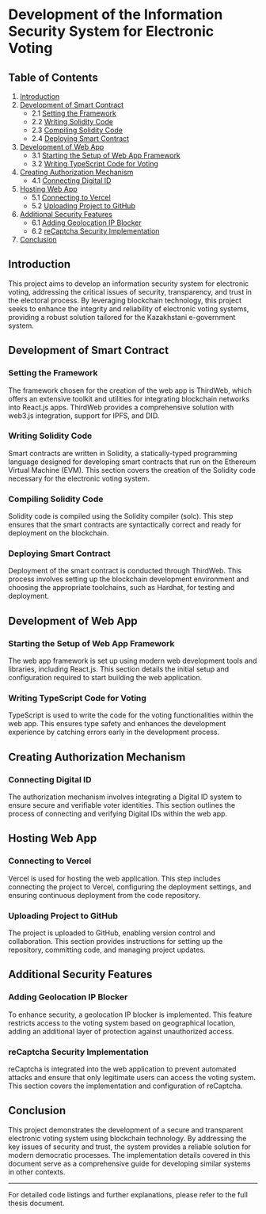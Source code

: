 # Development of the Information Security System for Electronic Voting

## Table of Contents
1. [Introduction](#introduction)
2. [Development of Smart Contract](#development-of-smart-contract)
   - 2.1 [Setting the Framework](#setting-the-framework)
   - 2.2 [Writing Solidity Code](#writing-solidity-code)
   - 2.3 [Compiling Solidity Code](#compiling-solidity-code)
   - 2.4 [Deploying Smart Contract](#deploying-smart-contract)
3. [Development of Web App](#development-of-web-app)
   - 3.1 [Starting the Setup of Web App Framework](#starting-the-setup-of-web-app-framework)
   - 3.2 [Writing TypeScript Code for Voting](#writing-typescript-code-for-voting)
4. [Creating Authorization Mechanism](#creating-authorization-mechanism)
   - 4.1 [Connecting Digital ID](#connecting-digital-id)
5. [Hosting Web App](#hosting-web-app)
   - 5.1 [Connecting to Vercel](#connecting-to-vercel)
   - 5.2 [Uploading Project to GitHub](#uploading-project-to-github)
6. [Additional Security Features](#additional-security-features)
   - 6.1 [Adding Geolocation IP Blocker](#adding-geolocation-ip-blocker)
   - 6.2 [reCaptcha Security Implementation](#recaptcha-security-implementation)
7. [Conclusion](#conclusion)

## Introduction

This project aims to develop an information security system for electronic voting, addressing the critical issues of security, transparency, and trust in the electoral process. By leveraging blockchain technology, this project seeks to enhance the integrity and reliability of electronic voting systems, providing a robust solution tailored for the Kazakhstani e-government system.

## Development of Smart Contract

### Setting the Framework

The framework chosen for the creation of the web app is ThirdWeb, which offers an extensive toolkit and utilities for integrating blockchain networks into React.js apps. ThirdWeb provides a comprehensive solution with web3.js integration, support for IPFS, and DID.

### Writing Solidity Code

Smart contracts are written in Solidity, a statically-typed programming language designed for developing smart contracts that run on the Ethereum Virtual Machine (EVM). This section covers the creation of the Solidity code necessary for the electronic voting system.

### Compiling Solidity Code

Solidity
code is compiled using the Solidity compiler (solc). This step ensures that the smart contracts are syntactically correct and ready for deployment on the blockchain.

### Deploying Smart Contract

Deployment of the smart contract is conducted through ThirdWeb. This process involves setting up the blockchain development environment and choosing the appropriate toolchains, such as Hardhat, for testing and deployment.

## Development of Web App

### Starting the Setup of Web App Framework

The web app framework is set up using modern web development tools and libraries, including React.js. This section details the initial setup and configuration required to start building the web application.

### Writing TypeScript Code for Voting

TypeScript is used to write the code for the voting functionalities within the web app. This ensures type safety and enhances the development experience by catching errors early in the development process.

## Creating Authorization Mechanism

### Connecting Digital ID

The authorization mechanism involves integrating a Digital ID system to ensure secure and verifiable voter identities. This section outlines the process of connecting and verifying Digital IDs within the web app.

## Hosting Web App

### Connecting to Vercel

Vercel is used for hosting the web application. This step includes connecting the project to Vercel, configuring the deployment settings, and ensuring continuous deployment from the code repository.

### Uploading Project to GitHub

The project is uploaded to GitHub, enabling version control and collaboration. This section provides instructions for setting up the repository, committing code, and managing project updates.

## Additional Security Features

### Adding Geolocation IP Blocker

To enhance security, a geolocation IP blocker is implemented. This feature restricts access to the voting system based on geographical location, adding an additional layer of protection against unauthorized access.

### reCaptcha Security Implementation

reCaptcha is integrated into the web application to prevent automated attacks and ensure that only legitimate users can access the voting system. This section covers the implementation and configuration of reCaptcha.

## Conclusion

This project demonstrates the development of a secure and transparent electronic voting system using blockchain technology. By addressing the key issues of security and trust, the system provides a reliable solution for modern democratic processes. The implementation details covered in this document serve as a comprehensive guide for developing similar systems in other contexts.

---

For detailed code listings and further explanations, please refer to the full thesis document.
